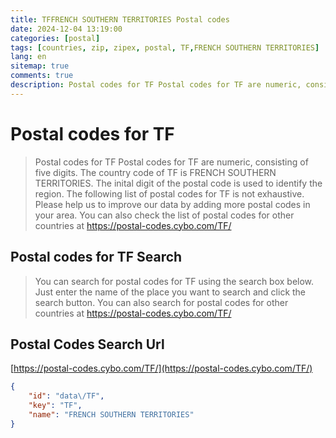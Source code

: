 ```yaml
---
title: TFFRENCH SOUTHERN TERRITORIES Postal codes 
date: 2024-12-04 13:19:00
categories: [postal]
tags: [countries, zip, zipex, postal, TF,FRENCH SOUTHERN TERRITORIES]
lang: en
sitemap: true
comments: true
description: Postal codes for TF Postal codes for TF are numeric, consisting of five digits. The country code of TF is FRENCH SOUTHERN TERRITORIES. The inital digit of the postal code is used to identify the region. The following list of postal codes for TF is not exhaustive. Please help us to improve our data by adding more postal codes in your area. You can also check the list of postal codes for other countries at https://postal-codes.cybo.com/TF/
---
```


# Postal codes for TF
> Postal codes for TF Postal codes for TF are numeric, consisting of five digits. The country code of TF is FRENCH SOUTHERN TERRITORIES. The inital digit of the postal code is used to identify the region. The following list of postal codes for TF is not exhaustive. Please help us to improve our data by adding more postal codes in your area. You can also check the list of postal codes for other countries at https://postal-codes.cybo.com/TF/

## Postal codes for TF Search 
> You can search for postal codes for TF using the search box below. Just enter the name of the place you want to search and click the search button. You can also search for postal codes for other countries at https://postal-codes.cybo.com/TF/

## Postal Codes Search Url

[https://postal-codes.cybo.com/TF/](https://postal-codes.cybo.com/TF/)
```json
{
    "id": "data\/TF",
    "key": "TF",
    "name": "FRENCH SOUTHERN TERRITORIES"
}
```
